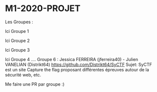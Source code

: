 # M1-2020-PROJET

Les Groupes : 

Ici Groupe 1

Ici Groupe 2

Ici Groupe 3

Ici Groupe 4
....
Groupe 6 :
Jessica FERREIRA (jferreira40) - Julien VANELIAN (Distrikt64)
https://github.com/Distrikt64/SyCTF
Sujet: SyCTF est un site Capture the flag proposant différentes épreuves autour de la sécurité web, etc.  

Me faire une PR par groupe :) 
